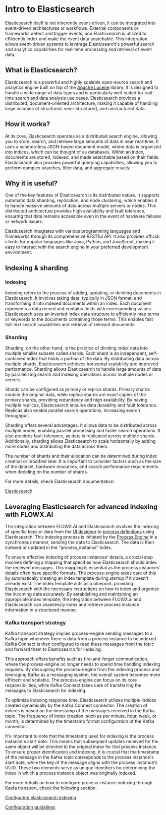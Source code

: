 # Intro to Elasticsearch 

Elasticsearch itself is not inherently event-driven, it can be integrated into event-driven architectures or workflows. External components or frameworks detect and trigger events, and Elasticsearch is utilized to efficiently index and make the event data searchable. This integration allows event-driven systems to leverage Elasticsearch's powerful search and analytics capabilities for real-time processing and retrieval of event data.

## What is Elasticsearch?

Elasticsearch is a powerful and highly scalable open-source search and analytics engine built on top of the [Apache Lucene](https://lucene.apache.org/) library. It is designed to handle a wide range of data types and is particularly well-suited for real-time search and data analysis use cases. Elasticsearch provides a distributed, document-oriented architecture, making it capable of handling large volumes of structured, semi-structured, and unstructured data.

## How it works?

At its core, Elasticsearch operates as a distributed search engine, allowing you to store, search, and retrieve large amounts of data in near real-time. It uses a schema-less JSON-based document model, where data is organized into indices, which can be thought of as databases. Within an index, documents are stored, indexed, and made searchable based on their fields. Elasticsearch also provides powerful querying capabilities, allowing you to perform complex searches, filter data, and aggregate results.

## Why it is useful?

One of the key features of Elasticsearch is its distributed nature. It supports automatic data sharding, replication, and node clustering, which enables it to handle massive amounts of data across multiple servers or nodes. This distributed architecture provides high availability and fault tolerance, ensuring that data remains accessible even in the event of hardware failures or network issues.

Elasticsearch integrates with various programming languages and frameworks through its comprehensive RESTful API. It also provides official clients for popular languages like Java, Python, and JavaScript, making it easy to interact with the search engine in your preferred development environment.

## Indexing & sharding

### Indexing

Indexing refers to the process of adding, updating, or deleting documents in Elasticsearch. It involves taking data, typically in JSON format, and transforming it into indexed documents within an index. Each document represents a data record and contains fields with corresponding values. Elasticsearch uses an inverted index data structure to efficiently map terms or keywords to the documents containing those terms. This enables fast full-text search capabilities and retrieval of relevant documents.

### Sharding

Sharding, on the other hand, is the practice of dividing index data into multiple smaller subsets called shards. Each shard is an independent, self-contained index that holds a portion of the data. By distributing data across multiple shards, Elasticsearch achieves horizontal scalability and improved performance. Sharding allows Elasticsearch to handle large amounts of data by parallelizing search and indexing operations across multiple nodes or servers.

Shards can be configured as primary or replica shards. Primary shards contain the original data, while replica shards are exact copies of the primary shards, providing redundancy and high availability. By having multiple replicas, Elasticsearch ensures data durability and fault tolerance. Replicas also enable parallel search operations, increasing search throughput.

Sharding offers several advantages. It allows data to be distributed across multiple nodes, enabling parallel processing and faster search operations. It also provides fault tolerance, as data is replicated across multiple shards. Additionally, sharding allows Elasticsearch to scale horizontally by adding more nodes and distributing the data across them.

The number of shards and their allocation can be determined during index creation or modified later. It is important to consider factors such as the size of the dataset, hardware resources, and search performance requirements when deciding on the number of shards.

For more details, check Elasticsearch documentation:

[Elasticsearch](https://www.elastic.co/guide/index.html)

## Leveraging Elasticsearch for advanced indexing with FLOWX.AI

The integration between FLOWX.AI and Elasticsearch involves the indexing of specific keys or data from the [UI designer](../../../building-blocks/ui-designer) to [process definitions](../../../building-blocks/process/process-definition) using Elasticsearch. This indexing process is initiated by the [Process Engine](../../../platform-deep-dive/core-components/flowx-engine) in a synchronous manner, sending the data to Elasticsearch. The data is then indexed or updated in the "process_instance" index.

To ensure effective indexing of process instances' details, a crucial step involves defining a mapping that specifies how Elasticsearch should index the received messages. This mapping is essential as the process instances' details often have specific formats. The process-engine takes care of this by automatically creating an index template during startup if it doesn't already exist. The index template acts as a blueprint, providing Elasticsearch with the necessary instructions on how to index and organize the incoming data accurately. By establishing and maintaining an appropriate index template, the integration between FLOWX.ai and Elasticsearch can seamlessly index and retrieve process instance information in a structured manner.

### Kafka transport strategy

Kafka transport strategy implies process-engine sending messages to a Kafka topic whenever there is data from a process instance to be indexed. Kafka Connect is then configured to read these messages from the topic and forward them to Elasticsearch for indexing.

This approach offers benefits such as fire-and-forget communication, where the process-engine no longer needs to spend time handling indexing requests. By decoupling the process-engine from the indexing process and leveraging Kafka as a messaging system, the overall system becomes more efficient and scalable. The process-engine can focus on its core responsibilities, while Kafka Connect takes care of transferring the messages to Elasticsearch for indexing.

To optimize indexing response time, Elasticsearch utilizes multiple indices created dynamically by the Kafka Connect connector. The creation of indices is based on the timestamp of the messages received in the Kafka topic. The frequency of index creation, such as per minute, hour, week, or month, is determined by the timestamp format configuration of the Kafka connector.

It's important to note that the timestamp used for indexing is the process instance's start date. This means that subsequent updates received for the same object will be directed to the original index for that process instance. To ensure proper identification and indexing, it is crucial that the timestamp of the message in the Kafka topic corresponds to the process instance's start date, while the key of the message aligns with the process instance's UUID. These two elements serve as unique identifiers for determining the index in which a process instance object was originally indexed.

For more details on how to configure process instance indexing through Kakfa transport, check the following section:

[Configuring elasticsearch indexing](../../../platform-setup-guides/flowx-engine-setup-guide/configuring-elasticsearch-indexing)

[Configuration guidelines](../../../platform-setup-guides/flowx-engine-setup-guide/configuring-elasticsearch-indexing/process-instance-indexing-config-guidelines)






